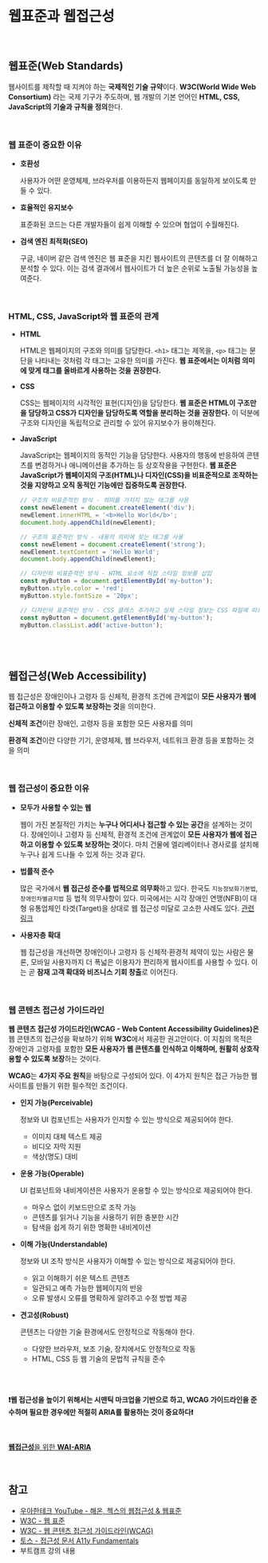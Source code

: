 # 웹표준과 웹접근성

<br />

## 웹표준(Web Standards)

웹사이트를 제작할 때 지켜야 하는 **국제적인 기술 규약**이다. **W3C(World Wide Web Consortium)** 라는 국제 기구가 주도하며, 웹 개발의 기본 언어인 **HTML, CSS, JavaScript의 기술과 규칙을 정의**한다.

<br />

### 웹 표준이 중요한 이유

- **호환성**

  사용자가 어떤 운영체제, 브라우저를 이용하든지 웹페이지를 동일하게 보이도록 만들 수 있다.

- **효율적인 유지보수**

  표준화된 코드는 다른 개발자들이 쉽게 이해할 수 있으며 협업이 수월해진다.

- **검색 엔진 최적화(SEO)**

  구글, 네이버 같은 검색 엔진은 웹 표준을 지킨 웹사이트의 콘텐츠를 더 잘 이해하고 분석할 수 있다. 이는 검색 결과에서 웹사이트가 더 높은 순위로 노출될 가능성을 높여준다.

<br />

### HTML, CSS, JavaScript와 웹 표준의 관계

- **HTML**

  HTML은 웹페이지의 구조와 의미를 담당한다. `<h1>` 태그는 제목을, `<p>` 태그는 문단을 나타내는 것처럼 각 태그는 고유한 의미를 가진다. **웹 표준에서는 이처럼 의미에 맞게 태그를 올바르게 사용하는 것을 권장한다.**

- **CSS**

  CSS는 웹페이지의 시각적인 표현(디자인)을 담당한다. **웹 표준은 HTML이 구조만을 담당하고 CSS가 디자인을 담당하도록 역할을 분리하는 것을 권장한다.** 이 덕분에 구조와 디자인을 독립적으로 관리할 수 있어 유지보수가 용이해진다.

- **JavaScript**

  JavaScript는 웹페이지의 동적인 기능을 담당한다. 사용자의 행동에 반응하여 콘텐츠를 변경하거나 애니메이션을 추가하는 등 상호작용을 구현한다. **웹 표준은 JavaScript가 웹페이지의 구조(HTML)나 디자인(CSS)을 비표준적으로 조작하는 것을 지양하고 오직 동적인 기능에만 집중하도록 권장한다.**

  ```JavaScript
  // 구조의 비표준적인 방식 - 의미를 가지지 않는 태그를 사용
  const newElement = document.createElement('div');
  newElement.innerHTML = '<b>Hello World</b>';
  document.body.appendChild(newElement);

  // 구조의 표준적인 방식 - 내용의 의미에 맞는 태그를 사용
  const newElement = document.createElement('strong');
  newElement.textContent = 'Hello World';
  document.body.appendChild(newElement);

  // 디자인의 비표준적인 방식 - HTML 요소에 직접 스타일 정보를 삽입
  const myButton = document.getElementById('my-button');
  myButton.style.color = 'red';
  myButton.style.fontSize = '20px';

  // 디자인의 표준적인 방식 - CSS 클래스 추가하고 실제 스타일 정보는 CSS 파일에 따로 저장
  const myButton = document.getElementById('my-button');
  myButton.classList.add('active-button');
  ```

<br />
<br />

## 웹접근성(Web Accessibility)

웹 접근성은 장애인이나 고령자 등 신체적, 환경적 조건에 관계없이 **모든 사용자가 웹에 접근하고 이용할 수 있도록 보장하는 것**을 의미한다.

**신체적 조건**이란 장애인, 고령자 등을 포함한 모든 사용자를 의미

**환경적 조건**이란 다양한 기기, 운영체제, 웹 브라우저, 네트워크 환경 등을 포함하는 것을 의미

<br />

### 웹 접근성이 중요한 이유

- **모두가 사용할 수 있는 웹**

  웹이 가진 본질적인 가치는 **누구나 어디서나 접근할 수 있는 공간**을 설계하는 것이다. 장애인이나 고령자 등 신체적, 환경적 조건에 관계없이 **모든 사용자가 웹에 접근하고 이용할 수 있도록 보장하는 것**이다. 마치 건물에 엘리베이터나 경사로를 설치해 누구나 쉽게 드나들 수 있게 하는 것과 같다.

- **법률적 준수**

  많은 국가에서 **웹 접근성 준수를 법적으로 의무화**하고 있다. 한국도 `지능정보화기본법`, `장애인차별금지법` 등 법적 의무사항이 있다. 미국에서는 시각 장애인 연맹(NFB)이 대형 유통업체인 타겟(Target)을 상대로 웹 접근성 미달로 고소한 사례도 있다. [관련링크](https://www.w3.org/WAI/business-case/archive/target-case-study)

- **사용자층 확대**

  웹 접근성을 개선하면 장애인이나 고령자 등 신체적·환경적 제약이 있는 사람은 물론, 모바일 사용자까지 더 폭넓은 이용자가 편리하게 웹사이트를 사용할 수 있다. 이는 곧 **잠재 고객 확대와 비즈니스 기회 창출**로 이어진다.

<br />

### 웹 콘텐츠 접근성 가이드라인

**웹 콘텐츠 접근성 가이드라인(WCAG - Web Content Accessibility Guidelines)은** 웹 콘텐츠의 접근성을 확보하기 위해 **W3C**에서 제공한 권고안이다. 이 지침의 목적은 장애인과 고령자를 포함한 **모든 사용자가 웹 콘텐츠를 인식하고 이해하며, 원활히 상호작용할 수 있도록 보장**하는 것이다.

**WCAG**는 **4가지 주요 원칙**을 바탕으로 구성되어 있다. 이 4가지 원칙은 접근 가능한 웹사이트를 만들기 위한 필수적인 조건이다.

- **인지 가능(Perceivable)**

  정보와 UI 컴포넌트는 사용자가 인지할 수 있는 방식으로 제공되어야 한다.

  - 이미지 대체 텍스트 제공
  - 비디오 자막 지원
  - 색상(명도) 대비

- **운용 가능(Operable)**

  UI 컴포넌트와 내비게이션은 사용자가 운용할 수 있는 방식으로 제공되어야 한다.

  - 마우스 없이 키보드만으로 조작 가능
  - 콘텐츠를 읽거나 기능을 사용하기 위한 충분한 시간
  - 탐색을 쉽게 하기 위한 명확한 내비게이션

- **이해 가능(Understandable)**

  정보와 UI 조작 방식은 사용자가 이해할 수 있는 방식으로 제공되어야 한다.

  - 읽고 이해하기 쉬운 텍스트 콘텐츠
  - 일관되고 예측 가능한 웹페이지의 반응
  - 오류 발생시 오류를 명확하게 알려주고 수정 방법 제공

- **견고성(Robust)**

  콘텐츠는 다양한 기술 환경에서도 안정적으로 작동해야 한다.

  - 다양한 브라우저, 보조 기술, 장치에서도 안정적으로 작동
  - HTML, CSS 등 웹 기술의 문법적 규칙을 준수

<br />
<br />

**❗웹 접근성을 높이기 위해서는 시맨틱 마크업을 기반으로 하고, WCAG 가이드라인을 준수하며 필요한 경우에만 적절히 ARIA를 활용하는 것이 중요하다❗**

<br />

[**웹접근성**을 위한 **WAI-ARIA**](./WAI-ARIA.md)

<br />

## 참고
- [우아한테크 YouTube - 해온, 첵스의 웹접근성 & 웹표준](https://youtu.be/6p0lZaSAW3A?si=78ZnzTucqFBgY6sM)
- [W3C - 웹 표준](https://www.w3.org/standards/)
- [W3C - 웹 콘텐츠 접근성 가이드라인(WCAG)](https://www.w3.org/TR/WCAG22/)
- [토스 - 접근성 문서 A11y Fundamentals](https://toss.tech/series/universal_design)
- 부트캠프 강의 내용
